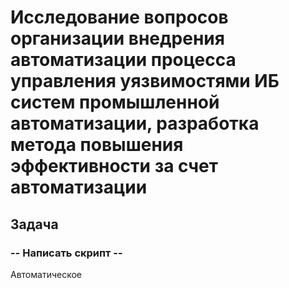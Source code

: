 # Исследование вопросов организации внедрения автоматизации процесса управления уязвимостями ИБ систем промышленной автоматизации, разработка метода повышения эффективности за счет автоматизации

## Задача

### -- Написать скрипт --

Автоматическое 
